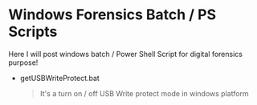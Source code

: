 # Windows Forensics Batch / PS Scripts
Here I will post windows batch / Power Shell Script for digital forensics purpose!

 * getUSBWriteProtect.bat
   > It's a turn on / off USB Write protect mode in windows platform
